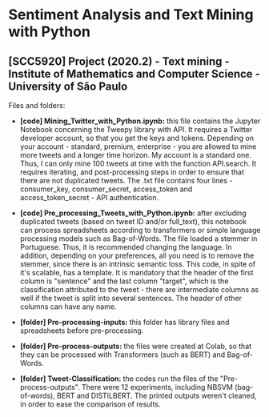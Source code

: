 # Sentiment Analysis and Text Mining with Python

## [SCC5920] Project (2020.2) - Text mining - Institute of Mathematics and Computer Science - University of São Paulo

Files and folders:

* **[code] Mining_Twitter_with_Python.ipynb:** this file contains the Jupyter Notebook concerning the Tweepy library with API. It requires a Twitter developer account, so that you get the keys and tokens. Depending on your account - standard, premium, enterprise - you are allowed to mine more tweets and a longer time horizon. My account is a standard one. Thus, I can only mine 100 tweets at time with the function API.search. It requires iterating, and post-processing steps in order to ensure that there are not duplicated tweets. The .txt file contains four lines - consumer_key, consumer_secret, access_token and access_token_secret - API authentication.

* **[code] Pre_processing_Tweets_with_Python.ipynb:** after excluding duplicated tweets (based on tweet ID and/or full_text), this notebook can process spreadsheets according to transformers or simple language processing models such as Bag-of-Words. The file loaded a stemmer in Portuguese. Thus, it is recommended changing the language. In addition, depending on your preferences, all you need is to remove the stemmer, since there is an intrinsic semantic loss. This code, in spite of it's scalable, has a template. It is mandatory that the header of the first column is "sentence" and the last column "target", which is the classification attributed to the tweet - there are intermediate columns as well if the tweet is split into several sentences. The header of other columns can have any name.

* **[folder] Pre-processing-inputs:** this folder has library files and spreadsheets before pre-processing.

* **[folder] Pre-process-outputs:** the files were created at Colab, so that they can be processed with Transformers (such as BERT) and Bag-of-Words.

* **[folder] Tweet-Classification:** the codes run the files of the "Pre-process-outputs". There were 12 experiments, including NBSVM (bag-of-words), BERT and DISTILBERT. The printed outputs weren't cleaned, in order to ease the comparison of results.
